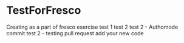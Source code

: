 # TestForFresco
Creating as a part of fresco esercise 
test 1
test 2
test 2 - Authomode commit
test 2 - testing pull request
add your new code
